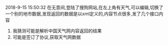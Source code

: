 2018-9-15 15:50:32 在无意间,登陆了搜狗网站,在左上角有天气,可以编辑,切换了一个别的地市数据,发现返回的数据是以xml定义的,内容节点很多,发了几个接口内容
 1. 我猜测可能是解析中国天气网内容返回的结果
 2. 可能是签订了协议,获取天气网数据

